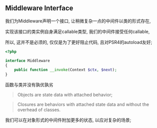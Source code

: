 ## Middleware Interface

我们为Middleware声明一个接口, 让稍微复杂一点的中间件以类的形式存在, 

实现该接口的类实例自身满足callable类型, 我们的中间件接受任何callable,

所以, 这并不是必须的, 仅仅是为了更好阻止代码, 且对PSR4的autoload友好;


```php
<?php

interface Middleware
{
    public function __invoke(Context $ctx, $next);
}
```

函数与类并没有孰优孰劣

> Objects are state data with attached behavior; 

> Closures are behaviors with attached state data and without the overhead of classes.

我们可以在对象形式的中间件附加更多的状态, 以应对复杂的场景;
